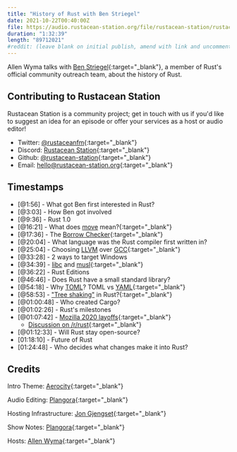 ```yaml
---
title: "History of Rust with Ben Striegel"
date: 2021-10-22T00:40:00Z
file: https://audio.rustacean-station.org/file/rustacean-station/rustacean-station-e042-ben-striegel.mp3
duration: "1:32:39"
length: "89712021"
#reddit: (leave blank on initial publish, amend with link and uncomment this line after Reddit thread has been posted)
---
```

Allen Wyma talks with [Ben Striegel](https://github.com/bstrie){:target="_blank"}, a member of Rust's official community outreach team, about the history of Rust.


## Contributing to Rustacean Station

Rustacean Station is a community project; get in touch with us if you'd like to suggest an idea for an episode or offer your services as a host or audio editor!

- Twitter: [@rustaceanfm](https://twitter.com/rustaceanfm){:target="_blank"}
- Discord: [Rustacean Station](https://discord.gg/cHc3Gyc){:target="_blank"}
- Github: [@rustacean-station](https://github.com/rustacean-station/){:target="_blank"}
- Email: [hello@rustacean-station.org](mailto:hello@rustacean-station.org){:target="_blank"}

## Timestamps 

- [@1:56] - What got Ben first interested in Rust?
- [@3:03] - How Ben got involved
- [@9:36] - Rust 1.0
- [@16:21] - What does [move](https://doc.rust-lang.org/std/keyword.move.html) mean?{:target="_blank"}
- [@17:36] - The [Borrow Checker](https://rustc-dev-guide.rust-lang.org/borrow_check.html){:target="_blank"}
- [@20:04] - What language was the Rust compiler first written in?
- [@25:04] - Choosing [LLVM](https://llvm.org/) over [GCC](https://gcc.gnu.org/){:target="_blank"}
- [@33:28] - 2 ways to target Windows
- [@34:39] - [libc](https://crates.io/crates/libc) and [musl](https://www.musl-libc.org/){:target="_blank"}
- [@36:22] - Rust Editions
- [@46:46] - Does Rust have a small standard library?
- [@54:18] - Why [TOML](https://toml.io/en/)? TOML vs [YAML](https://yaml.org/){:target="_blank"}
- [@58:53] - ["Tree shaking"](https://webpack.js.org/guides/tree-shaking/) in Rust?{:target="_blank"}
- [@01:00:48] - Who created Cargo?
- [@01:02:26] - Rust's milestones
- [@01:07:42] - [Mozilla 2020 layoffs](https://blog.mozilla.org/blog/2020/08/11/changing-world-changing-mozilla/){:target="_blank"}
  - [Discussion on /r/rust](https://www.reddit.com/r/rust/comments/i7stjy/how_do_mozilla_layoffs_affect_rust/){:target="_blank"}
- [@01:12:33] - Will Rust stay open-source?
- [01:18:10] - Future of Rust
- [01:24:48] - Who decides what changes make it into Rust?

## Credits
Intro Theme: [Aerocity](https://twitter.com/AerocityMusic){:target="_blank"}

Audio Editing: [Plangora](https://twitter.com/plangora){:target="_blank"}

Hosting Infrastructure: [Jon Gjengset](https://twitter.com/jonhoo/){:target="_blank"}

Show Notes: [Plangora](https://twitter.com/plangora){:target="_blank"}

Hosts: [Allen Wyma](https://twitter.com/allenwyma){:target="_blank"}